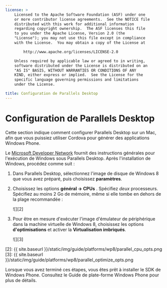 ```yaml
---
license: >
    Licensed to the Apache Software Foundation (ASF) under one
    or more contributor license agreements.  See the NOTICE file
    distributed with this work for additional information
    regarding copyright ownership.  The ASF licenses this file
    to you under the Apache License, Version 2.0 (the
    "License"); you may not use this file except in compliance
    with the License.  You may obtain a copy of the License at

        http://www.apache.org/licenses/LICENSE-2.0

    Unless required by applicable law or agreed to in writing,
    software distributed under the License is distributed on an
    "AS IS" BASIS, WITHOUT WARRANTIES OR CONDITIONS OF ANY
    KIND, either express or implied.  See the License for the
    specific language governing permissions and limitations
    under the License.

title: Configuration de Parallels Desktop
---
```


# Configuration de Parallels Desktop

Cette section indique comment configurer Parallels Desktop sur un Mac, afin que vous puissiez utiliser Cordova pour générer des applications Windows Phone.

Le [Microsoft Developer Network][1] fournit des instructions générales pour l'exécution de Windows sous Parallels Desktop. Après l'installation de Windows, procédez comme suit :

 [1]: http://msdn.microsoft.com/en-US/library/windows/apps/jj945424

1.  Dans Parallels Desktop, sélectionnez l'image de disque de Windows 8 que vous avez préparé, puis choisissez **paramètres**.

2.  Choisissez les options **général → CPUs** . Spécifiez *deux* processeurs. Spécifiez au moins 2 Go de mémoire, même si elle tombe en dehors de la plage recommandée :
    
    ![][2]

3.  Pour être en mesure d'exécuter l'image d'émulateur de périphérique dans la machine virtuelle de Windows 8, choisissez les options **d'optimisations** et activer la **Virtualisation imbriqués**.
    
    ![][3]

 [2]: {{ site.baseurl }}/static/img/guide/platforms/wp8/parallel_cpu_opts.png
 [3]: {{ site.baseurl }}/static/img/guide/platforms/wp8/parallel_optimize_opts.png

Lorsque vous avez terminé ces étapes, vous êtes prêt à installer le SDK de Windows Phone. Consultez le Guide de plate-forme Windows Phone pour plus de détails.
